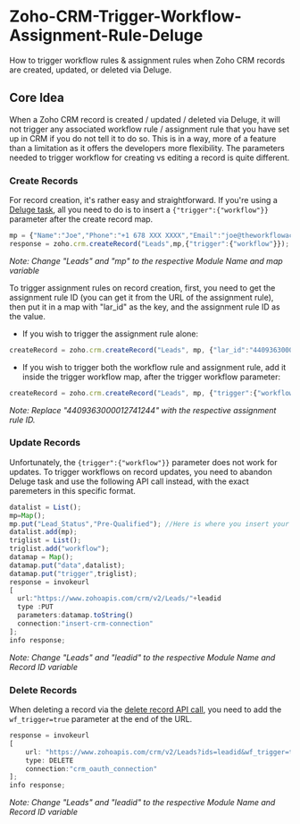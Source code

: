 # Zoho-CRM-Trigger-Workflow-Assignment-Rule-Deluge
How to trigger workflow rules & assignment rules when Zoho CRM records are created, updated, or deleted via Deluge.

## Core Idea
When a Zoho CRM record is created / updated / deleted via Deluge, it will not trigger any associated workflow rule / assignment rule that you have set up in CRM if you do not tell it to do so. This is in a way, more of a feature than a limitation as it offers the developers more flexibility. The parameters needed to trigger workflow for creating vs editing a record is quite different. 

### Create Records
For record creation, it's rather easy and straightforward. If you're using a [Deluge task](https://www.zoho.com/deluge/help/crm/create-record.html), all you need to do is to insert a `{"trigger":{"workflow"}}` parameter after the create record map.

```javascript
mp = {"Name":"Joe","Phone":"+1 678 XXX XXXX","Email":"joe@theworkflowacademy.com"};
response = zoho.crm.createRecord("Leads",mp,{"trigger":{"workflow"}});
```
*Note: Change "Leads" and "mp" to the respective Module Name and map variable*

To trigger assignment rules on record creation, first, you need to get the assignment rule ID (you can get it from the URL of the assignment rule), then put it in a map with "lar_id" as the key, and the assignment rule ID as the value.

* If you wish to trigger the assignment rule alone:
```javascript
createRecord = zoho.crm.createRecord("Leads", mp, {"lar_id":"4409363000012741244"});
```
* If you wish to trigger both the workflow rule and assignment rule, add it inside the trigger workflow map, after the trigger workflow parameter:
```javascript
createRecord = zoho.crm.createRecord("Leads", mp, {"trigger":{"workflow"},"lar_id":"4409363000012741244"});
```
*Note: Replace "4409363000012741244" with the respective assignment rule ID.*

### Update Records
Unfortunately, the `{trigger":{"workflow"}}` parameter does not work for updates. To trigger workflows on record updates, you need to abandon Deluge task and use the following API call instead, with the exact paremeters in this specific format.

```javascript
datalist = List();
mp=Map();
mp.put("Lead_Status","Pre-Qualified"); //Here is where you insert your update map
datalist.add(mp);
triglist = List();
triglist.add("workflow");
datamap = Map();
datamap.put("data",datalist);
datamap.put("trigger",triglist);
response = invokeurl
[
  url:"https://www.zohoapis.com/crm/v2/Leads/"+leadid
  type :PUT
  parameters:datamap.toString()
  connection:"insert-crm-connection" 
];
info response;
```
*Note: Change "Leads" and "leadid" to the respective Module Name and Record ID variable*

### Delete Records

When deleting a record via the [delete record API call](https://www.zoho.com/crm/developer/docs/api/v2/delete-records.html), you need to add the `wf_trigger=true` parameter at the end of the URL.

```javascript
response = invokeurl
[
	url: "https://www.zohoapis.com/crm/v2/Leads?ids=leadid&wf_trigger=true"
	type: DELETE
	connection:"crm_oauth_connection"
];
info response;
```
*Note: Change "Leads" and "leadid" to the respective Module Name and Record ID variable*

